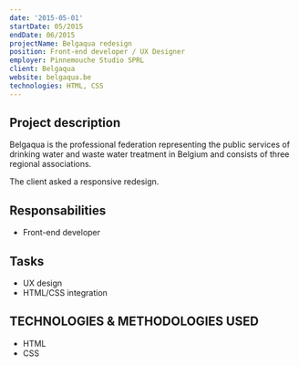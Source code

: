 ```yaml
---
date: '2015-05-01'
startDate: 05/2015
endDate: 06/2015
projectName: Belgaqua redesign
position: Front-end developer / UX Designer
employer: Pinnemouche Studio SPRL
client: Belgaqua
website: belgaqua.be
technologies: HTML, CSS
---
```


## Project description

Belgaqua is the professional federation representing the public services of drinking water and waste water treatment in Belgium and consists of three regional associations.

The client asked a responsive redesign.

## Responsabilities

- Front-end developer

## Tasks

- UX design
- HTML/CSS integration

## TECHNOLOGIES & METHODOLOGIES USED 

- HTML
- CSS

